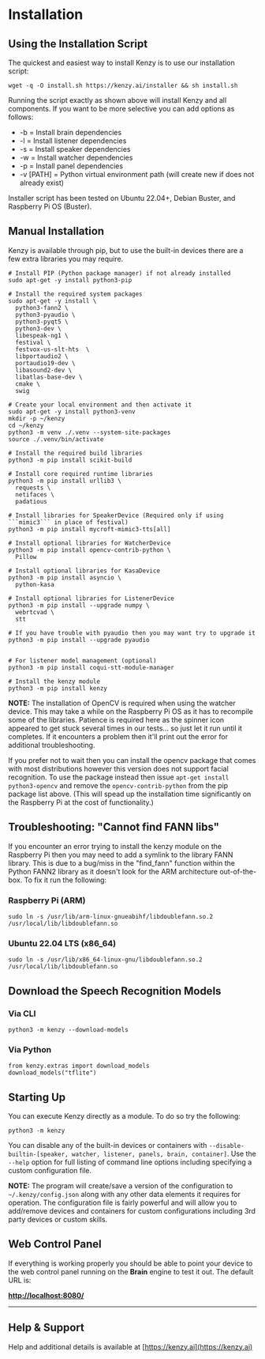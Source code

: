 # Installation

## Using the Installation Script

The quickest and easiest way to install Kenzy is to use our installation script:

```
wget -q -O install.sh https://kenzy.ai/installer && sh install.sh
```

Running the script exactly as shown above will install Kenzy and all components.  If you want to be more selective you can add options as follows:

* -b = Install brain dependencies
* -l = Install listener dependencies
* -s = Install speaker dependencies
* -w = Install watcher dependencies
* -p = Install panel dependencies
* -v [PATH] = Python virtual environment path (will create new if does not already exist)

Installer script has been tested on Ubuntu 22.04+, Debian Buster, and Raspberry Pi OS (Buster).

## Manual Installation

Kenzy is available through pip, but to use the built-in devices there are a few extra libraries you may require.

```
# Install PIP (Python package manager) if not already installed
sudo apt-get -y install python3-pip

# Install the required system packages
sudo apt-get -y install \
  python3-fann2 \
  python3-pyaudio \
  python3-pyqt5 \
  python3-dev \
  libespeak-ng1 \
  festival \
  festvox-us-slt-hts  \
  libportaudio2 \
  portaudio19-dev \
  libasound2-dev \
  libatlas-base-dev \
  cmake \
  swig

# Create your local environment and then activate it
sudo apt-get -y install python3-venv
mkdir -p ~/kenzy
cd ~/kenzy
python3 -m venv ./.venv --system-site-packages
source ./.venv/bin/activate

# Install the required build libraries
python3 -m pip install scikit-build 

# Install core required runtime libraries
python3 -m pip install urllib3 \
  requests \
  netifaces \
  padatious

# Install libraries for SpeakerDevice (Required only if using ```mimic3``` in place of festival)
python3 -m pip install mycroft-mimic3-tts[all]

# Install optional libraries for WatcherDevice
python3 -m pip install opencv-contrib-python \
  Pillow

# Install optional libraries for KasaDevice
python3 -m pip install asyncio \
  python-kasa

# Install optional libraries for ListenerDevice
python3 -m pip install --upgrade numpy \
  webrtcvad \
  stt

# If you have trouble with pyaudio then you may want try to upgrade it
python3 -m pip install --upgrade pyaudio


# For listener model management (optional)
python3 -m pip install coqui-stt-module-manager 

# Install the kenzy module
python3 -m pip install kenzy
```
__NOTE:__ The installation of OpenCV is  required when using the watcher device.  This may take a while on the Raspberry Pi OS as it has to recompile some of the libraries.  Patience is required here as the spinner icon appeared to get stuck several times in our tests... so just let it run until it completes.  If it encounters a problem then it'll print out the error for additional troubleshooting.  

If you prefer not to wait then you can install the opencv package that comes with most distributions however this version does not support facial recognition.  To use the package instead then issue ```apt-get install python3-opencv``` and remove the ```opencv-contrib-python``` from the pip package list above.  (This will spead up the installation time significantly on the Raspberry Pi at the cost of functionality.)

## Troubleshooting: "Cannot find FANN libs"
If you encounter an error trying to install the kenzy module on the Raspberry Pi then you may need to add a symlink to the library FANN library. This is due to a bug/miss in the "find_fann" function within the Python FANN2 library as it doesn't look for the ARM architecture out-of-the-box.  To fix it run the following:

### Raspberry Pi (ARM)
```
sudo ln -s /usr/lib/arm-linux-gnueabihf/libdoublefann.so.2 /usr/local/lib/libdoublefann.so
```

### Ubuntu 22.04 LTS (x86_64)
```
sudo ln -s /usr/lib/x86_64-linux-gnu/libdoublefann.so.2 /usr/local/lib/libdoublefann.so
```

## Download the Speech Recognition Models
### Via CLI
```
python3 -m kenzy --download-models  
```

### Via Python
```
from kenzy.extras import download_models
download_models("tflite")   
```

## Starting Up
You can execute Kenzy directly as a module.  To do so try the following:

```
python3 -m kenzy
```
You can disable any of the built-in devices or containers with ```--disable-builtin-[speaker, watcher, listener, panels, brain, container]```.  Use the ```--help``` option for full listing of command line options including specifying a custom configuration file.

__NOTE:__ The program will create/save a version of the configuration to ```~/.kenzy/config.json``` along with any other data elements it requires for operation.  The configuration file is fairly powerful and will allow you to add/remove devices and containers for custom configurations including 3rd party devices or custom skills.

## Web Control Panel

If everything is working properly you should be able to point your device to the web control panel running on the __Brain__ engine to test it out.  The default URL is:

__[http://localhost:8080/](http://localhost:8080/)__

-----

## Help &amp; Support
Help and additional details is available at [https://kenzy.ai](https://kenzy.ai)
